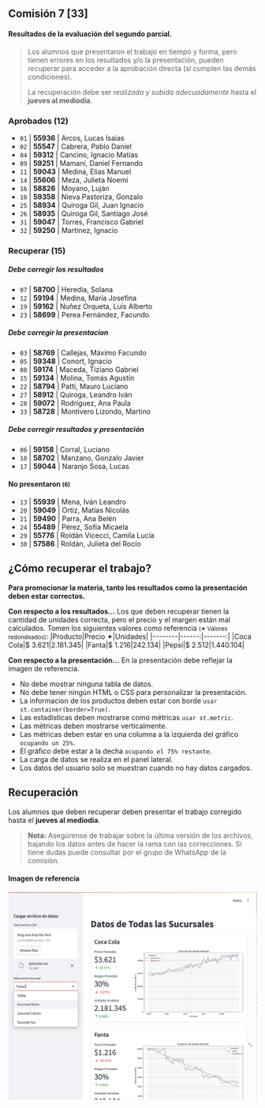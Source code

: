 ## Comisión 7 [33]


#### Resultados de la evaluación del segundo parcial.

> Los alumnos que presentaron el trabajo en tiempo y forma, pero tienen errores en los resultados y/o la presentación, pueden recuperar para acceder a la aprobación directa (si cumplen las demás condiciones).
>
> La recuperación debe ser *realizada y subida adecuadamente* hasta el **jueves al mediodía**.
            

### Aprobados (12) 
* `01` | **55936**  | Arcos, Lucas Isaias
* `02` | **55547**  | Cabrera, Pablo Daniel
* `04` | **59312**  | Cancino, Ignacio Matías
* `09` | **59251**  | Mamani, Daniel Fernando
* `11` | **59043**  | Medina, Elias Manuel
* `14` | **55606**  | Meza, Julieta Noemí
* `16` | **58826**  | Moyano, Luján
* `18` | **59358**  | Nieva Pastoriza, Gonzalo
* `25` | **58934**  | Quiroga Gil, Juan Ignacio
* `26` | **58935**  | Quiroga Gil, Santiago José
* `31` | **59047**  | Torres, Francisco Gabriel
* `32` | **59250**  | Martinez, Ignacio

### Recuperar (15)

##### Debe corregir los resultados 
* `07` | **58700**  | Heredia, Solana
* `12` | **59194**  | Medina, María Josefina
* `19` | **59162**  | Nuñez Orqueta, Luis Alberto
* `23` | **58699**  | Perea Fernández, Facundo

##### Debe corregir la presentacion 
* `03` | **58769**  | Callejas, Máximo Facundo
* `05` | **59348**  | Conort, Ignacio
* `08` | **59174**  | Maceda, Tiziano Gabriel
* `15` | **59134**  | Molina, Tomás Agustín
* `22` | **58794**  | Patti, Mauro Luciano
* `27` | **58912**  | Quiroga, Leandro Iván
* `28` | **59072**  | Rodríguez, Ana Paula
* `33` | **58728**  | Montivero Lizondo, Martino

##### Debe corregir resultados y presentación 
* `06` | **59158**  | Corral, Luciano
* `10` | **58702**  | Manzano, Gonzalo Javier
* `17` | **59044**  | Naranjo Sosa, Lucas

#### No presentaron <small>(6)</small>
* `13` | **55939**  | Mena, Iván Leandro
* `20` | **59049**  | Ortiz, Matías Nicolás
* `21` | **59490**  | Parra, Ana Belén
* `24` | **55489**  | Pérez, Sofía Micaela
* `29` | **55776**  | Roldán Vicecci, Camila Lucía
* `30` | **57586**  | Roldán, Julieta del Rocío

## ¿Cómo recuperar el trabajo?
**Para promocionar la materia, tanto los resultados como la presentación deben estar correctos.**

**Con respecto a los resultados...**
Los que deben recuperar tienen la cantidad de unidades correcta, pero el precio y el margen están mal calculados. 
Tomen los siguientes valores como referencia <small>(✦ Valores redondeados)</small>:
|Producto|Precio ✦|Unidades|
|--------|------:|-------:|
|Coca Cola|$ 3.621|2.181.345|
|Fanta|$ 1.216|242.134| 
|Pepsi|$ 2.512|1.440.104|

**Con respecto a la presentación...**
En la presentación debe reflejar la imagen de referencia.
- No debe mostrar ninguna tabla de datos.
- No debe tener ningún HTML o CSS para personalizar la presentación.
- La informacion de los productos deben estar con borde 
            `usar st.container(border=True)`.
- Las estadísticas deben mostrarse como métricas 
            `usar st.metric`.
- Las métricas deben mostrarse verticalmente.
- Las métricas deben estar en una columna a la izquierda del gráfico 
            `ocupando un 25%`.
- El gráfico debe estar a la decha 
            `ocupando el 75% restante`.
- La carga de datos se realiza en el panel lateral.    
- Los datos del usuario solo se muestran cuando no hay datos cargados.

## Recuperación

Los alumnos que deben recuperar deben presentar el trabajo corregido hasta el **jueves al mediodía**.

> **Nota:** Asegúrense de trabajar sobre la última versión de los archivos, bajando los datos antes de hacer la rama con las correcciones.
            Si tiene dudas puede consultar por el grupo de WhatsApp de la comisión.

#### Imagen de referencia             
![Pantalla Principal](./practicos/enunciados/pantalla1.png)